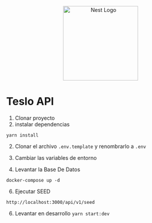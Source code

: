<p align="center">
  <a href="http://nestjs.com/" target="blank"><img src="https://nestjs.com/img/logo-small.svg" width="200" alt="Nest Logo" /></a>
</p>

# Teslo API

1. Clonar proyecto
2. instalar dependencias
```
yarn install
```
2. Clonar el archivo ``` .env.template ``` y renombrarlo a ``` .env ```

3. Cambiar las variables de entorno 

4. Levantar la Base De Datos
```
docker-compose up -d
```
6. Ejecutar SEED
```
http://localhost:3000/api/v1/seed
```
6. Levantar en desarrollo ``` yarn start:dev ```